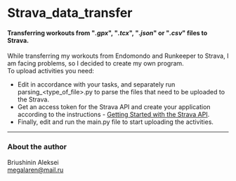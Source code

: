 # Strava_data_transfer
#### Transferring workouts from "*.gpx*", "*.tcx*", "*.json*" or "*.csv*" files to Strava.<br>

While transferring my workouts from Endomondo and Runkeeper to Strava, I am facing problems, so I decided to create my own program.  
To upload activities you need:
- Edit in accordance with your tasks, and separately run parsing_<type_of_file>.py to parse the files that need to be uploaded to the Strava.
- Get an access token for the Strava API and create your application according to the instructions - [Getting Started with the Strava API](https://developers.strava.com/docs/getting-started/).
- Finally, edit and run the main.py file to start uploading  the activities.
***
### About the author 
Briushinin Aleksei  
<megalaren@mail.ru>
